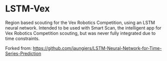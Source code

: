 # LSTM-Vex

Region based scouting for the Vex Robotics Competition, using an LSTM neural network. Intended to be used with Smart Scan, the intelligent app for Vex Robotics Competition scouting, but was never fully integrated due to time constraints. 

Forked from: https://github.com/jaungiers/LSTM-Neural-Network-for-Time-Series-Prediction


